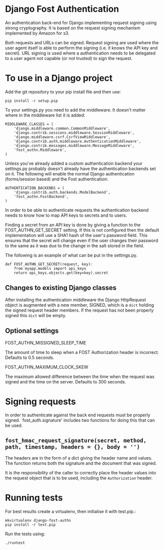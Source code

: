 # Django Fost Authentication #


An authentication back-end for Django implementing request signing using strong cryptography. It is based on the request signing mechanism implemented by Amazon for s3.

Both requests and URLs can be signed. Request signing are used where the user agent itself is able to perform the signing (i.e. it knows the API key and secret). URL signing is used where a authentication needs to be delegated to a user agent not capable (or not trusted) to sign the request.


# To use in a Django project #

Add the git repository to your pip install file and then use:

    pip install -r setup.pip

To your settings.py you need to add the middleware. It doesn't matter where in the middleware list it is added:

    MIDDLEWARE_CLASSES = (
        'django.middleware.common.CommonMiddleware',
        'django.contrib.sessions.middleware.SessionMiddleware',
        'django.middleware.csrf.CsrfViewMiddleware',
        'django.contrib.auth.middleware.AuthenticationMiddleware',
        'django.contrib.messages.middleware.MessageMiddleware',
        'fost_authn.Middleware',
    )

Unless you've already added a custom authentication backend your settings.py probably doesn't already have the authentication backends set on it. The following will enable the normal Django authentication (forms/session based) and the Fost authentication:

    AUTHENTICATION_BACKENDS = (
        'django.contrib.auth.backends.ModelBackend',
        'fost_authn.FostBackend',
    )

In order to be able to authenticate requests the authentication backend needs to know how to map API keys to secrets and to users.

Finding a secret from an API key is done by giving a function to the FOST_AUTHN_GET_SECRET setting. If this is not configured then the default implementation will use a SHA1 hash of the user's password field. This ensures that the secret will change even if the user changes their password to the same as it was due to the change in the salt stored in the field.

The following is an example of what can be put in the settings.py.

    def FOST_AUTHN_GET_SECRET(request, key):
        from myapp.models import api_keys
        return api_keys.objects.get(key=key).secret


## Changes to existing Django classes ##

After installing the authentication middleware the Django HttpRequest object is augmented with a new member, SIGNED, which is a `dict` holding the signed request header members. If the request has not been properly signed this `dict` will be empty.


## Optional settings ##

FOST_AUTHN_MISSIGNED_SLEEP_TIME

The amount of time to sleep when a FOST Authorization header is incorrect. Defaults to 0.5 seconds.

FOST_AUTHN_MAXIMUM_CLOCK_SKEW

The maximum allowed difference between the time when the request was signed and the time on the server. Defaults to 300 seconds.


# Signing requests #

In order to authenticate against the back end requests must be properly signed. `fost_auth.signature' includes two functions for doing this that can be used.

## `fost_hmac_request_signature(secret, method, path, timestamp, headers = {}, body = '')` ##

The headers are in the form of a dict giving the header name and values. The function returns both the signature and the document that was signed.

It is the responsibility of the caller to correctly place the header values into the request object that is to be used, including the `Authorization` header.


# Running tests #

For best results create a virtualenv, then initialise it with test.pip.:

    mkvirtualenv django-fost-authn
    pip install -r test.pip

Run the tests using:

    ./runtest

